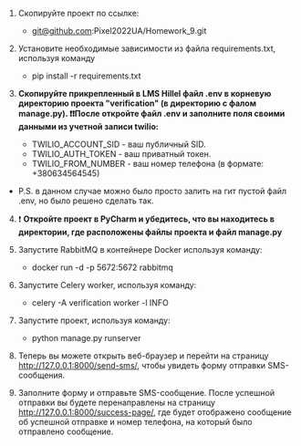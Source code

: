 
1. Скопируйте проект по ссылке:
   - git@github.com:Pixel2022UA/Homework_9.git

2. Установите необходимые зависимости из файла requirements.txt, используя команду 
   - pip install -r requirements.txt

3. __Скопируйте прикрепленный в LMS Hillel файл .env в корневую директорию проекта "verification" (в директорию с фалом manage.py).
:exclamation::exclamation:После откройте файл .env и заполните поля своими данными из учетной записи twilio:__
   - TWILIO_ACCOUNT_SID - ваш публичный SID.
   - TWILIO_AUTH_TOKEN - ваш приватный токен.
   - TWILIO_FROM_NUMBER - ваш номер телефона (в формате: +380634564545)
* P.S. в данном случае можно было просто залить на гит пустой файл .env, но было решено сделать так.

4. :exclamation: __Откройте проект в PyCharm и убедитесь, что вы находитесь в директории, где расположены файлы проекта и файл manage.py__

5. Запустите RabbitMQ в контейнере Docker используя команду: 
   - docker run -d -p 5672:5672 rabbitmq

6. Запустите Celery worker, используя команду:
    - celery -A verification worker -l INFO

7. Запустите проект, используя команду:
   - python manage.py runserver

8. Теперь вы можете открыть веб-браузер и перейти на страницу http://127.0.0.1:8000/send-sms/, чтобы увидеть форму отправки SMS-сообщения.

9. Заполните форму и отправьте SMS-сообщение. После успешной отправки вы будете перенаправлены на страницу http://127.0.0.1:8000/success-page/, где будет отображено сообщение об успешной отправке и номер телефона, на который было отправлено сообщение.
